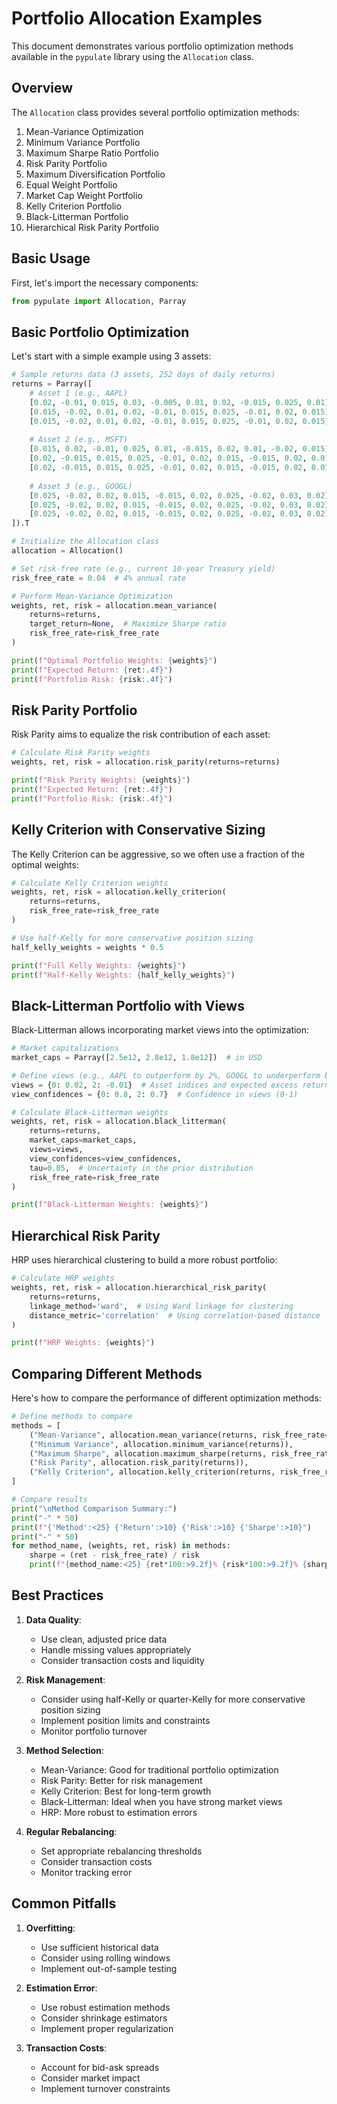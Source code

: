 # Portfolio Allocation Examples

This document demonstrates various portfolio optimization methods available in the `pypulate` library using the `Allocation` class.

## Overview

The `Allocation` class provides several portfolio optimization methods:

1. Mean-Variance Optimization
2. Minimum Variance Portfolio
3. Maximum Sharpe Ratio Portfolio
4. Risk Parity Portfolio
5. Maximum Diversification Portfolio
6. Equal Weight Portfolio
7. Market Cap Weight Portfolio
8. Kelly Criterion Portfolio
9. Black-Litterman Portfolio
10. Hierarchical Risk Parity Portfolio

## Basic Usage

First, let's import the necessary components:

```python
from pypulate import Allocation, Parray
```

## Basic Portfolio Optimization

Let's start with a simple example using 3 assets:

```python
# Sample returns data (3 assets, 252 days of daily returns)
returns = Parray([
    # Asset 1 (e.g., AAPL)
    [0.02, -0.01, 0.015, 0.03, -0.005, 0.01, 0.02, -0.015, 0.025, 0.01] + 
    [0.015, -0.02, 0.01, 0.02, -0.01, 0.015, 0.025, -0.01, 0.02, 0.015] * 24 + 
    [0.015, -0.02, 0.01, 0.02, -0.01, 0.015, 0.025, -0.01, 0.02, 0.015],
    
    # Asset 2 (e.g., MSFT)
    [0.015, 0.02, -0.01, 0.025, 0.01, -0.015, 0.02, 0.01, -0.02, 0.015] + 
    [0.02, -0.015, 0.015, 0.025, -0.01, 0.02, 0.015, -0.015, 0.02, 0.01] * 24 + 
    [0.02, -0.015, 0.015, 0.025, -0.01, 0.02, 0.015, -0.015, 0.02, 0.01],
    
    # Asset 3 (e.g., GOOGL)
    [0.025, -0.02, 0.02, 0.015, -0.015, 0.02, 0.025, -0.02, 0.03, 0.02] + 
    [0.025, -0.02, 0.02, 0.015, -0.015, 0.02, 0.025, -0.02, 0.03, 0.02] * 24 + 
    [0.025, -0.02, 0.02, 0.015, -0.015, 0.02, 0.025, -0.02, 0.03, 0.02]
]).T

# Initialize the Allocation class
allocation = Allocation()

# Set risk-free rate (e.g., current 10-year Treasury yield)
risk_free_rate = 0.04  # 4% annual rate

# Perform Mean-Variance Optimization
weights, ret, risk = allocation.mean_variance(
    returns=returns,
    target_return=None,  # Maximize Sharpe ratio
    risk_free_rate=risk_free_rate
)

print(f"Optimal Portfolio Weights: {weights}")
print(f"Expected Return: {ret:.4f}")
print(f"Portfolio Risk: {risk:.4f}")
```

## Risk Parity Portfolio

Risk Parity aims to equalize the risk contribution of each asset:

```python
# Calculate Risk Parity weights
weights, ret, risk = allocation.risk_parity(returns=returns)

print(f"Risk Parity Weights: {weights}")
print(f"Expected Return: {ret:.4f}")
print(f"Portfolio Risk: {risk:.4f}")
```

## Kelly Criterion with Conservative Sizing

The Kelly Criterion can be aggressive, so we often use a fraction of the optimal weights:

```python
# Calculate Kelly Criterion weights
weights, ret, risk = allocation.kelly_criterion(
    returns=returns,
    risk_free_rate=risk_free_rate
)

# Use half-Kelly for more conservative position sizing
half_kelly_weights = weights * 0.5

print(f"Full Kelly Weights: {weights}")
print(f"Half-Kelly Weights: {half_kelly_weights}")
```

## Black-Litterman Portfolio with Views

Black-Litterman allows incorporating market views into the optimization:

```python
# Market capitalizations
market_caps = Parray([2.5e12, 2.8e12, 1.8e12])  # in USD

# Define views (e.g., AAPL to outperform by 2%, GOOGL to underperform by 1%)
views = {0: 0.02, 2: -0.01}  # Asset indices and expected excess returns
view_confidences = {0: 0.8, 2: 0.7}  # Confidence in views (0-1)

# Calculate Black-Litterman weights
weights, ret, risk = allocation.black_litterman(
    returns=returns,
    market_caps=market_caps,
    views=views,
    view_confidences=view_confidences,
    tau=0.05,  # Uncertainty in the prior distribution
    risk_free_rate=risk_free_rate
)

print(f"Black-Litterman Weights: {weights}")
```

## Hierarchical Risk Parity

HRP uses hierarchical clustering to build a more robust portfolio:

```python
# Calculate HRP weights
weights, ret, risk = allocation.hierarchical_risk_parity(
    returns=returns,
    linkage_method='ward',  # Using Ward linkage for clustering
    distance_metric='correlation'  # Using correlation-based distance
)

print(f"HRP Weights: {weights}")
```

## Comparing Different Methods

Here's how to compare the performance of different optimization methods:

```python
# Define methods to compare
methods = [
    ("Mean-Variance", allocation.mean_variance(returns, risk_free_rate=risk_free_rate)),
    ("Minimum Variance", allocation.minimum_variance(returns)),
    ("Maximum Sharpe", allocation.maximum_sharpe(returns, risk_free_rate=risk_free_rate)),
    ("Risk Parity", allocation.risk_parity(returns)),
    ("Kelly Criterion", allocation.kelly_criterion(returns, risk_free_rate=risk_free_rate))
]

# Compare results
print("\nMethod Comparison Summary:")
print("-" * 50)
print(f"{'Method':<25} {'Return':>10} {'Risk':>10} {'Sharpe':>10}")
print("-" * 50)
for method_name, (weights, ret, risk) in methods:
    sharpe = (ret - risk_free_rate) / risk
    print(f"{method_name:<25} {ret*100:>9.2f}% {risk*100:>9.2f}% {sharpe:>9.2f}")
```

## Best Practices

1. **Data Quality**:
   - Use clean, adjusted price data
   - Handle missing values appropriately
   - Consider transaction costs and liquidity

2. **Risk Management**:
   - Consider using half-Kelly or quarter-Kelly for more conservative position sizing
   - Implement position limits and constraints
   - Monitor portfolio turnover

3. **Method Selection**:
   - Mean-Variance: Good for traditional portfolio optimization
   - Risk Parity: Better for risk management
   - Kelly Criterion: Best for long-term growth
   - Black-Litterman: Ideal when you have strong market views
   - HRP: More robust to estimation errors

4. **Regular Rebalancing**:
   - Set appropriate rebalancing thresholds
   - Consider transaction costs
   - Monitor tracking error

## Common Pitfalls

1. **Overfitting**:
   - Use sufficient historical data
   - Consider using rolling windows
   - Implement out-of-sample testing

2. **Estimation Error**:
   - Use robust estimation methods
   - Consider shrinkage estimators
   - Implement proper regularization

3. **Transaction Costs**:
   - Account for bid-ask spreads
   - Consider market impact
   - Implement turnover constraints
